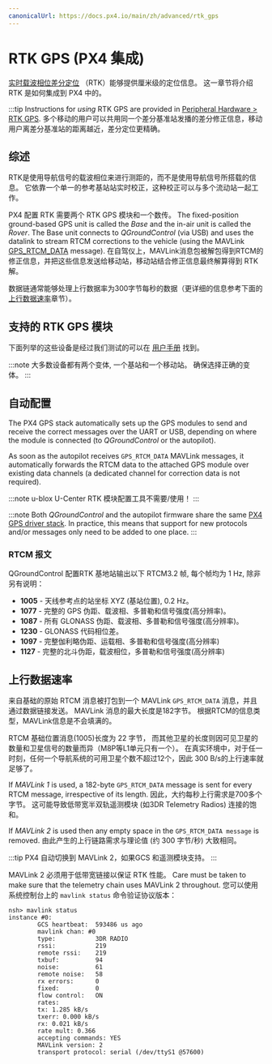 ```yaml
---
canonicalUrl: https://docs.px4.io/main/zh/advanced/rtk_gps
---
```


# RTK GPS (PX4 集成)

[实时载波相位差分定位](https://en.wikipedia.org/wiki/Real_Time_Kinematic) （RTK）能够提供厘米级的定位信息。 这一章节将介绍 RTK 是如何集成到 PX4 中的。

:::tip
Instructions for _using_ RTK GPS are provided in [Peripheral Hardware > RTK GPS](../gps_compass/rtk_gps.md). 多个移动的用户可以共用同一个差分基准站发播的差分修正信息，移动用户离差分基准站的距离越近，差分定位更精确。

## 综述

RTK是使用导航信号的载波相位来进行测距的，而不是使用导航信号所搭载的信息。 它依靠一个单一的参考基站站实时校正，这种校正可以与多个流动站一起工作。

PX4 配置 RTK 需要两个 RTK GPS 模块和一个数传。 The fixed-position ground-based GPS unit is called the _Base_ and the in-air unit is called the _Rover_. The Base unit connects to _QGroundControl_ (via USB) and uses the datalink to stream RTCM corrections to the vehicle (using the MAVLink [GPS_RTCM_DATA](https://mavlink.io/en/messages/common.html#GPS_RTCM_DATA) message). 在自驾仪上，MAVLink消息包被解包得到RTCM的修正信息，并把这些信息发送给移动站，移动站结合修正信息最终解算得到 RTK 解。

数据链通常能够处理上行数据率为300字节每秒的数据（更详细的信息参考下面的[上行数据速率](#uplink-datarate)章节）。

## 支持的 RTK GPS 模块

下面列举的这些设备是经过我们测试的可以在 [用户手册](../gps_compass/rtk_gps.md#supported-rtk-devices) 找到。

:::note
大多数设备都有两个变体, 一个基站和一个移动站。
确保选择正确的变体。
:::

## 自动配置

The PX4 GPS stack automatically sets up the GPS modules to send and receive the correct messages over the UART or USB, depending on where the module is connected (to _QGroundControl_ or the autopilot).

As soon as the autopilot receives `GPS_RTCM_DATA` MAVLink messages, it automatically forwards the RTCM data to the attached GPS module over existing data channels (a dedicated channel for correction data is not required).

:::note
u-blox U-Center RTK 模块配置工具不需要/使用！
:::

:::note
Both _QGroundControl_ and the autopilot firmware share the same [PX4 GPS driver stack](https://github.com/PX4/GpsDrivers). In practice, this means that support for new protocols and/or messages only need to be added to one place.
:::

### RTCM 报文

QGroundControl 配置RTK 基地站输出以下 RTCM3.2 帧, 每个帧均为 1 Hz, 除非另有说明：

- **1005** - 天线参考点的站坐标 XYZ (基站位置), 0.2 Hz。
- **1077** - 完整的 GPS 伪距、载波相、多普勒和信号强度(高分辨率)。
- **1087** - 所有 GLONASS 伪距、载波相、多普勒和信号强度(高分辨率)。
- **1230** - GLONASS 代码相位差。
- **1097** - 完整伽利略伪距、运载相、多普勒和信号强度(高分辨率)
- **1127** - 完整的北斗伪距，载波相位，多普勒和信号强度(高分辨率)

## 上行数据速率

来自基础的原始 RTCM 消息被打包到一个 MAVLink `GPS_RTCM_DATA` 消息，并且通过数据链接发送。 MAVLink 消息的最大长度是182字节。 根据RTCM的信息类型，MAVLink信息是不会填满的。

RTCM 基础位置消息(1005)长度为 22 字节， 而其他卫星的长度则因可见卫星的数量和卫星信号的数量而异（M8P等L1单元只有一个）。 在真实环境中，对于任一时刻，任何一个导航系统的可用卫星个数不超过12个，因此 300 B/s的上行速率就足够了。

If _MAVLink 1_ is used, a 182-byte `GPS_RTCM_DATA` message is sent for every RTCM message, irrespective of its length. 因此，大约每秒上行需求是700多个字节。 这可能导致低带宽半双轨遥测模块 (如3DR Telemetry Radios) 连接的饱和。

If _MAVLink 2_ is used then any empty space in the `GPS_RTCM_DATA message` is removed. 由此产生的上行链路需求与理论值 (约 300 字节/秒) 大致相同。

:::tip
PX4 自动切换到 MAVLink 2，如果GCS 和遥测模块支持。
:::

MAVLink 2 必须用于低带宽链接以保证 RTK 性能。 Care must be taken to make sure that the telemetry chain uses MAVLink 2 throughout. 您可以使用系统控制台上的 `mavlink status` 命令验证协议版本：

```
nsh> mavlink status
instance #0:
        GCS heartbeat:  593486 us ago
        mavlink chan: #0
        type:           3DR RADIO
        rssi:           219
        remote rssi:    219
        txbuf:          94
        noise:          61
        remote noise:   58
        rx errors:      0
        fixed:          0
        flow control:   ON
        rates:
        tx: 1.285 kB/s
        txerr: 0.000 kB/s
        rx: 0.021 kB/s
        rate mult: 0.366
        accepting commands: YES
        MAVLink version: 2
        transport protocol: serial (/dev/ttyS1 @57600)
```

